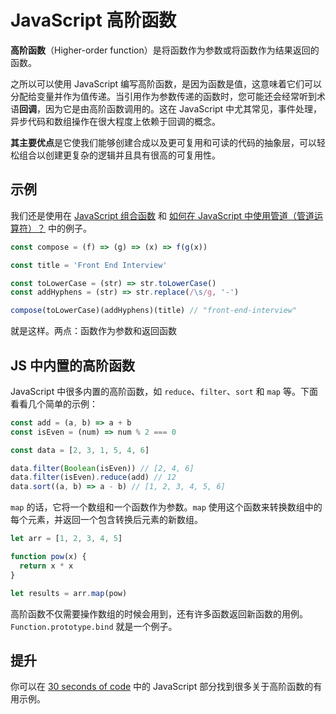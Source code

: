# JavaScript 高阶函数

**高阶函数**（Higher-order function）是将函数作为参数或将函数作为结果返回的函数。

之所以可以使用 JavaScript 编写高阶函数，是因为函数是值，这意味着它们可以分配给变量并作为值传递。当引用作为参数传递的函数时，您可能还会经常听到术语**回调**，因为它是由高阶函数调用的。这在 JavaScript 中尤其常见，事件处理，异步代码和数组操作在很大程度上依赖于回调的概念。

**其主要优点**是它使我们能够创建合成以及更可复用和可读的代码的抽象层，可以轻松组合以创建更复杂的逻辑并且具有很高的可复用性。

## 示例

我们还是使用在 [JavaScript 组合函数](https://github.com/lio-zero/blog/blob/master/JavaScript/JavaScript%20%E5%90%88%E6%88%90%E5%87%BD%E6%95%B0.md) 和 [如何在 JavaScript 中使用管道（管道运算符）？](https://github.com/lio-zero/blog/blob/master/JavaScript/%E5%A6%82%E4%BD%95%E5%9C%A8%20JavaScript%20%E4%B8%AD%E4%BD%BF%E7%94%A8%E7%AE%A1%E9%81%93%EF%BC%88%E7%AE%A1%E9%81%93%E8%BF%90%E7%AE%97%E7%AC%A6%EF%BC%89%EF%BC%9F.md) 中的例子。

```js
const compose = (f) => (g) => (x) => f(g(x))

const title = 'Front End Interview'

const toLowerCase = (str) => str.toLowerCase()
const addHyphens = (str) => str.replace(/\s/g, '-')

compose(toLowerCase)(addHyphens)(title) // "front-end-interview"
```

就是这样。两点：函数作为参数和返回函数

## JS 中内置的高阶函数

JavaScript 中很多内置的高阶函数，如 `reduce`、`filter`、`sort` 和 `map` 等。下面看看几个简单的示例：

```js
const add = (a, b) => a + b
const isEven = (num) => num % 2 === 0

const data = [2, 3, 1, 5, 4, 6]

data.filter(Boolean(isEven)) // [2, 4, 6]
data.filter(isEven).reduce(add) // 12
data.sort((a, b) => a - b) // [1, 2, 3, 4, 5, 6]
```

`map` 的话，它将一个数组和一个函数作为参数。`map` 使用这个函数来转换数组中的每个元素，并返回一个包含转换后元素的新数组。

```js
let arr = [1, 2, 3, 4, 5]

function pow(x) {
  return x * x
}

let results = arr.map(pow)
```

高阶函数不仅需要操作数组的时候会用到，还有许多函数返回新函数的用例。`Function.prototype.bind` 就是一个例子。

## 提升

你可以在 [30 seconds of code](https://www.30secondsofcode.org/js/p/1) 中的 JavaScript 部分找到很多关于高阶函数的有用示例。
